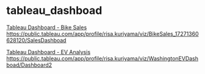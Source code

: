 # tableau_dashboad
[Tableau Dashboard - Bike Sales]([your_tableau_link_here](https://public.tableau.com/app/profile/risa.kuriyama/viz/BikeSales_17271360628120/SalesDashboad))
https://public.tableau.com/app/profile/risa.kuriyama/viz/BikeSales_17271360628120/SalesDashboad

[Tableau Dashboard - EV Analysis]([https://public.tableau.com/app/profile/risa.kuriyama/viz/WashingtonEVDashboad/Dashboard2])
https://public.tableau.com/app/profile/risa.kuriyama/viz/WashingtonEVDashboad/Dashboard2


